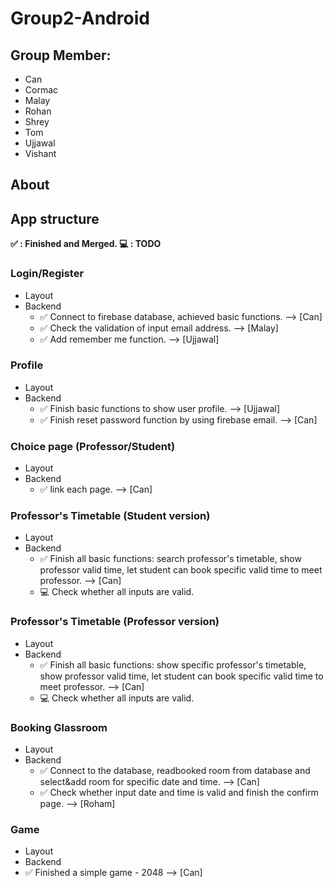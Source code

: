 # Group2-Android
## Group Member:
- Can
- Cormac
- Malay
- Rohan
- Shrey
- Tom
- Ujjawal
- Vishant
## About
## App structure 
**:white_check_mark: : Finished and Merged.   :computer: : TODO**
### Login/Register
- Layout
- Backend
  - :white_check_mark: Connect to firebase database, achieved basic functions. --> [Can]
  - :white_check_mark: Check the validation of input email address. --> [Malay]
  - :white_check_mark: Add remember me function. --> [Ujjawal]

### Profile
- Layout 
- Backend
  - :white_check_mark: Finish basic functions to show user profile. --> [Ujjawal]
  - :white_check_mark: Finish reset password function by using firebase email. --> [Can]
  
### Choice page (Professor/Student)
- Layout
- Backend
  - :white_check_mark: link each page. --> [Can]
  
### Professor's Timetable (Student version)
- Layout
- Backend
  - :white_check_mark: Finish all basic functions: search professor's timetable, show professor valid time, let student can book specific valid time to meet professor. --> [Can]
  - :computer: Check whether all inputs are valid.

### Professor's Timetable (Professor version)
- Layout
- Backend
  - :white_check_mark: Finish all basic functions: show specific professor's timetable, show professor valid time, let student can book specific valid time to meet professor. --> [Can]
  - :computer: Check whether all inputs are valid.
 
### Booking Glassroom
- Layout
- Backend
  - :white_check_mark: Connect to the database, readbooked room from database and select&add room for specific date and time. --> [Can]
  - :white_check_mark: Check whether input date and time is valid and finish the confirm page. --> [Roham]

### Game
- Layout
- Backend
- :white_check_mark: Finished a simple game - 2048 --> [Can]
